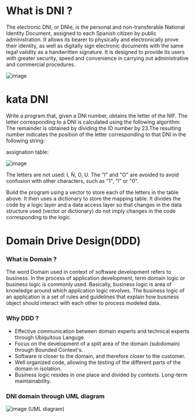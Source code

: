 # What is DNI ? 

The electronic DNI, or DNIe, is the personal and non-transferable National Identity Document, assigned to each Spanish citizen by public administration. It allows its bearer to physically and electronically prove their identity, as well as digitally sign electronic documents with the same legal validity as a handwritten signature. It is designed to provide its users with greater security, speed and convenience in carrying out administrative and commercial procedures.

![image](https://user-images.githubusercontent.com/114516225/210286175-902366f9-9c81-4e13-966f-0f731e177b5f.png)

# kata DNI

Write a program that, given a DNI number, obtains the letter of the NIF. The letter corresponding to a DNI is calculated using the following algorithm:
The remainder is obtained by dividing the ID number by 23.The resulting number indicates the position of the letter corresponding to that DNI in the following string:

assignation table:

![image](https://user-images.githubusercontent.com/114516225/210286356-3d10479c-4c23-4112-9ee0-8d21356f0472.png)

The letters are not used: I, Ñ, O, U.
The "I" and "O" are avoided to avoid confusion with other characters, such as "1", "l" or "0".

Build the program using a vector to store each of the letters in the table above. It then uses a dictionary to store the mapping table. It divides the code by a logic layer and a data access layer so that changes in the data structure used (vector or dictionary) do not imply changes in the code corresponding to the logic.

# Domain Drive Design(DDD)

### What is Domain ?

The word Domain used in context of software development refers to business. In the process of application development, term domain logic or business logic is commonly used. Basically, business logic is area of knowledge around which application logic revolves. The business logic of an application is a set of rules and guidelines that explain how business object should interact with each other to process modeled data.

### Why DDD ?

* Effective communication between domain experts and technical experts through Ubiquitous Languge.
* Focus on the development of a split area of the domain (subdomain) through Bounded Context's.
* Software is closer to the domain, and therefore closer to the customer.
* Well organized code, allowing the testing of the different parts of the domain in isolation.
* Business logic resides in one place and divided by contexts.
  Long-term maintainability.
 
 ### DNI domain through UML diagram

![image](https://user-images.githubusercontent.com/114516225/213878174-00596e17-a985-47b7-ac33-5f85f3006226.png) (UML diagram)

